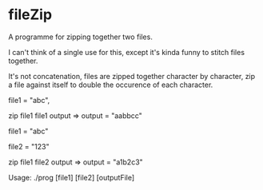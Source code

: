 # fileZip

A programme for zipping together two files.

I can't think of a single use for this, except it's kinda funny to stitch files together.

It's not concatenation, files are zipped together character by character, zip a file against itself to double the occurence of each character.

file1 = "abc",

zip file1 file1 output => output = "aabbcc"

file1 = "abc"

file2 = "123"

zip file1 file2 output => output = "a1b2c3"

Usage: ./prog [file1] [file2] [outputFile]
